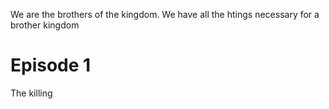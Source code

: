 We are the brothers of the kingdom. We have all the htings necessary for a brother kingdom


# Episode 1

The killing